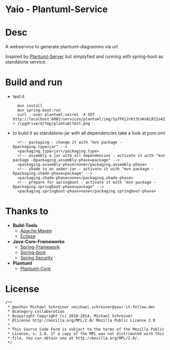 Yaio - Plantuml-Service
=====================

# Desc
A webservice to generate plantuml-diagramms via url.

Inspired by [Plantuml-Server](https://github.com/plantuml/plantuml-server) but simplyfied and running with spring-boot as standalone service. 

# Build and run
- test it

        mvn install
        mvn spring-boot:run
        curl --user plantuml:secret -X GET http://localhost:8082/services/plantuml/img/SyfFKj2rKt3CoKnELR1Io4ZDoSa70000 > /cygdrive/d/tmp/plantumltest.png

- to build it as standalone-jar with all dependencies take a look at pom.xml

        <!-- packaging - change it with "mvn package -Dpackaging.type=jar" -->
        <packaging.type>jar</packaging.type>
        <!-- assembly a jar with all dependencies - activate it with "mvn package -Dpackaging.assembly-phase=package" -->
        <packaging.assembly-phase>none</packaging.assembly-phase>
        <!-- shade to an ueber-jar - activate it with "mvn package -Dpackaging.shade-phase=package" -->
        <packaging.shade-phase>none</packaging.shade-phase>
        <!-- prepare for springboot - activate it with "mvn package -Dpackaging.springboot-phase=package" -->
        <packaging.springboot-phase>none</packaging.springboot-phase>


# Thanks to
- **Build-Tools**
    - [Apache Maven](https://github.com/apache/maven)
    - [Eclipse](http://eclipse.org/)
- **Java-Core-Frameworks**
    - [Spring-Framework](https://github.com/spring-projects/spring-framework)
    - [Spring-boot](https://github.com/spring-projects/spring-boot)
    - [Spring Security](https://github.com/spring-projects/spring-security)
- **Plantuml**
    - [Plantuml-Core](https://github.com/plantuml/plantuml)

# License
    /**
     * @author Michael Schreiner <michael.schreiner@your-it-fellow.de>
     * @category collaboration
     * @copyright Copyright (c) 2010-2014, Michael Schreiner
     * @license http://mozilla.org/MPL/2.0/ Mozilla Public License 2.0
     *
     * This Source Code Form is subject to the terms of the Mozilla Public
     * License, v. 2.0. If a copy of the MPL was not distributed with this
     * file, You can obtain one at http://mozilla.org/MPL/2.0/.
     */
